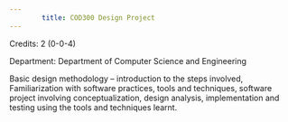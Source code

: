 ```yaml
---
        title: COD300 Design Project
---
```

Credits: 2 (0-0-4)

Department: Department of Computer Science and Engineering

Basic design methodology – introduction to the steps involved, Familiarization with software practices, tools and techniques, software project involving conceptualization, design analysis, implementation and testing using the tools and techniques learnt.